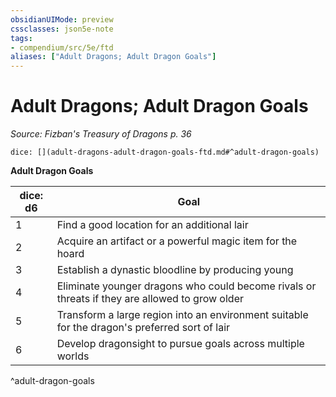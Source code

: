 ```yaml
---
obsidianUIMode: preview
cssclasses: json5e-note
tags:
- compendium/src/5e/ftd
aliases: ["Adult Dragons; Adult Dragon Goals"]
---
```

# Adult Dragons; Adult Dragon Goals
*Source: Fizban's Treasury of Dragons p. 36* 

`dice: [](adult-dragons-adult-dragon-goals-ftd.md#^adult-dragon-goals)`

**Adult Dragon Goals**

| dice: d6 | Goal |
|----------|------|
| 1 | Find a good location for an additional lair |
| 2 | Acquire an artifact or a powerful magic item for the hoard |
| 3 | Establish a dynastic bloodline by producing young |
| 4 | Eliminate younger dragons who could become rivals or threats if they are allowed to grow older |
| 5 | Transform a large region into an environment suitable for the dragon's preferred sort of lair |
| 6 | Develop dragonsight to pursue goals across multiple worlds |
^adult-dragon-goals